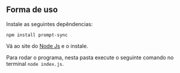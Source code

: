## Forma de uso
Instale as seguintes depêndencias:

`npm install prompt-sync`

Vá ao site do [Node Js](https://nodejs.org/pt) e o instale.

Para rodar o programa, nesta pasta execute o seguinte comando no terminal `node index.js`.


